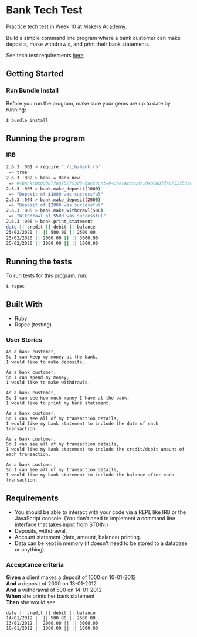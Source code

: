 # Bank Tech Test 
Practice tech test in Week 10 at Makers Academy.

Build a simple command line program where a bank customer can make deposits, make withdrawls, and print their bank statements.

See tech test requirements [here](https://github.com/meghaniankov/bank-tech-test#requirements).

## Getting Started

### Run Bundle Install

Before you run the program, make sure your gems are up to date by running:

```
$ bundle install
```

## Running the program

### IRB

```sh
2.6.3 :001 > require './lib/bank.rb'
 => true 
2.6.3 :002 > bank = Bank.new
 => #<Bank:0x00007fa8752753d8 @account=#<UserAccount:0x00007fa8752753b0 @balance=0, @transactions=[]>> 
2.6.3 :003 > bank.make_deposit(1000)
 => "Deposit of $1000 was successful" 
2.6.3 :004 > bank.make_deposit(2000)
 => "Deposit of $2000 was successful" 
2.6.3 :005 > bank.make_withdrawl(500)
 => "Withdrawl of $500 was successful" 
2.6.3 :006 > bank.print_statement
date || credit || debit || balance
25/02/2020 || || 500.00 || 2500.00
25/02/2020 || 2000.00 || || 3000.00
25/02/2020 || 1000.00 || || 1000.00
```

## Running the tests

To run tests for this program, run:

```
$ rspec
```

## Built With

* Ruby
* Rspec (testing)

### User Stories

```
As a bank customer,
So I can keep my money at the bank,
I would like to make deposits.
```

```
As a bank customer,
So I can spend my money,
I would like to make withdrawls.
```

```
As a bank customer,
So I can see how much money I have at the bank,
I would like to print my bank statement.
```

```
As a bank customer,
So I can see all of my transaction details,
I would like my bank statement to include the date of each transaction.
```

```
As a bank customer,
So I can see all of my transaction details,
I would like my bank statement to include the credit/debit amount of each transaction.
```

```
As a bank customer,
So I can see all of my transaction details,
I would like my bank statement to include the balance after each transaction.
```

## Requirements

* You should be able to interact with your code via a REPL like IRB or the JavaScript console.  (You don't need to implement a command line interface that takes input from STDIN.)
* Deposits, withdrawal.
* Account statement (date, amount, balance) printing.
* Data can be kept in memory (it doesn't need to be stored to a database or anything).

### Acceptance criteria

**Given** a client makes a deposit of 1000 on 10-01-2012  
**And** a deposit of 2000 on 13-01-2012  
**And** a withdrawal of 500 on 14-01-2012  
**When** she prints her bank statement  
**Then** she would see

```
date || credit || debit || balance
14/01/2012 || || 500.00 || 2500.00
13/01/2012 || 2000.00 || || 3000.00
10/01/2012 || 1000.00 || || 1000.00
```


